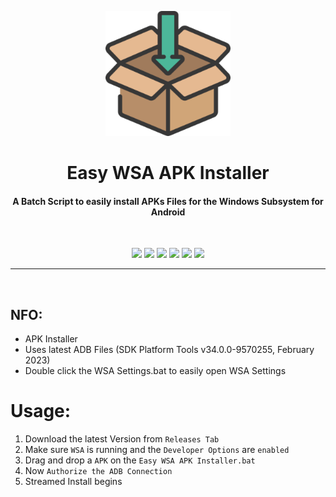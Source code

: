 <p align="center"><img src="https://github.com/K3V1991/Easy-WSA-APK-Installer/blob/main/Installer.png" width="200"></a>
<h1 align="center"><b>Easy WSA APK Installer</b></h1>
<h4 align="center">A Batch Script to easily install APKs Files for the Windows Subsystem for Android</h4>
<br />

<p align="center">
<img src="https://img.shields.io/github/v/release/K3V1991/Easy-WSA-APK-Installer?color=blueviolet&style=for-the-badge" /></a>
<img src="https://img.shields.io/github/downloads/K3V1991/Easy-WSA-APK-Installer/total?color=sucess&style=for-the-badge" /></a>
<a href="https://liberapay.com/K3V1991" alt="LiberaPay"><img src="https://img.shields.io/badge/Liberapay-F6C915?style=for-the-badge&logo=liberapay&logoColor=black" /></a>
<a href="https://ko-fi.com/k3v1991" alt="Ko-fi"><img src="https://img.shields.io/badge/Ko--fi-F16061?style=for-the-badge&logo=ko-fi&logoColor=white" /></a>
<a href="https://www.paypal.com/cgi-bin/webscr?cmd=_s-xclick&hosted_button_id=HW8B98TVDLKWA" alt="PayPal"><img src="https://img.shields.io/badge/PayPal-00457C?style=for-the-badge&logo=paypal&logoColor=white" /></a>
<a href="https://github.com/K3V1991/Donate-Crypto/blob/main/README.md" alt="Crypto"><img src="https://img.shields.io/badge/Bitcoin-000?style=for-the-badge&logo=bitcoin&logoColor=white" /></a>
</p>
<hr />
<br />
  
## NFO:
* APK Installer
* Uses latest ADB Files (SDK Platform Tools v34.0.0-9570255, February 2023)
* Double click the WSA Settings.bat to easily open WSA Settings 

# Usage:
1. Download the latest Version from ```Releases Tab```
2. Make sure ```WSA``` is running and the ```Developer Options``` are ```enabled```
2. Drag and drop a ```APK``` on the ```Easy WSA APK Installer.bat```
3. Now ```Authorize the ADB Connection```
4. Streamed Install begins
